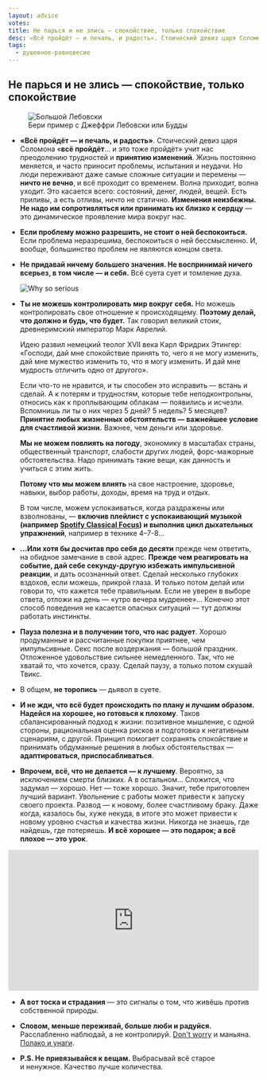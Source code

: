 ```yaml
---
layout: advice
votes:
title: Не парься и не злись — спокойствие, только спокойствие
desc: «Всё пройдёт — и печаль, и радость». Стоический девиз царя Соломона «всё пройдёт… и это тоже пройдёт» учит нас преодолению трудностей и принятию изменений.
tags:
  - душевное-равновесие
---
```


## Не парься и не злись — спокойствие, только спокойствие

<figure>
  <img src="https://i.imgur.com/5MSXaWq.jpeg" alt="Большой Лебовски">
  <figcaption>Бери пример с Джеффри Лебовски или Будды</figcaption>
</figure>

- **«Всё пройдёт — и печаль, и радость»**. Стоический девиз царя Соломона «**всё пройдёт**… и это тоже пройдёт» учит нас преодолению трудностей и **принятию изменений**. Жизнь постоянно меняется, и часто приносит проблемы, испытания и неудачи. Но люди переживают даже самые сложные ситуации и перемены — **ничто не вечно**, и всё проходит со временем. Волна приходит, волна уходит. Это касается всего: состояний, денег, людей, вещей. Есть приливы, а есть отливы, ничто не статично. **Изменения неизбежны. Не надо им сопротивляться или принимать их близко к сердцу** — это динамическое проявление мира вокруг нас.

- **Если проблему можно разрешить, не стоит о ней беспокоиться.** Если проблема неразрешима, беспокоиться о ней бессмысленно. И, вообще, большинство проблем не являются концом света.

- **Не придавай ничему большего значения. Не воспринимай ничего всерьез, в том числе — и себя.**  Всё суета сует и томление духа.

    ![Why so serious](https://i.imgur.com/H9BxVLn.png)

- **Ты не можешь контролировать мир вокруг себя.** Но можешь контролировать свое отношение к происходящему. **Поэтому делай, что должно и будь, что будет.** Так говорил великий стоик, древнеримский император Марк Аврелий.

    Идею развил немецкий теолог XVII века Карл Фридрих Этингер: «Господи, дай мне спокойствие принять то, чего я не могу изменить, дай мне мужество изменить то, что я могу изменить. И дай мне мудрость отличить одно от другого».

    Если что-то не нравится, и ты способен это исправить — встань и сделай. А к потерям и трудностям, которые тебе неподконтрольны, относись как к проплывающим облакам — появились и исчезли. Вспомнишь ли ты о них через 5 дней? 5 недель? 5 месяцев? **Принятие любых жизненных обстоятельств — важнейшее условие для счастливой жизни.** Важнее, чем деньги или здоровье.

    **Мы не можем повлиять на погоду**, экономику в масштабах страны, общественный транспорт, слабости других людей, форс-мажорные обстоятельства. Надо принимать такие вещи, как данность и учиться с этим жить.

    **Потому что мы можем влиять** на свое настроение, здоровье, навыки, выбор работы, доходы, время на труд и отдых.

    В том числе, можем успокаиваться, когда раздражены или взволнованы, — **включив плейлист с успокаивающий музыкой (например [Spotify Classical Focus](https://open.spotify.com/playlist/37i9dQZF1DXd5zUwdn6lPb?si=4f4a6a18822d49ee)) и выполнив цикл дыхательных упражнений**, например в технике 4–7-8...

- **...Или хотя бы досчитав про себя до десяти** прежде чем ответить, на обидное замечание в свой адрес. **Прежде чем реагировать на событие, дай себе секунду-другую избежать импульсивной реакции**, и дать осознанный ответ. Сделай несколько глубоких вздохов, если можешь, прикрой глаза. И только потом делай или говори то, что кажется тебе правильным. Если не уверен в выборе ответа, отложи на день — «утро вечера мудренее»… Конечно этот способ поведения не касается опасных ситуаций — тут должны работать инстинкты.

- **Пауза полезна и в получении того, что нас радует**. Хорошо продуманные и рассчитанные покупки приятнее, чем импульсивные. Секс после воздержания — большой праздник. Отложенное удовольствие сильнее немедленного. Так, что не хватай то, что хочется, сразу. Сделай паузу, а только потом скушай Твикс.

- В общем, **не торопись** — дьявол в суете.

- **И не жди, что всё будет происходить по плану и лучшим образом. Надейся на хорошее, но готовься к плохому**. Таков сбалансированный подход к жизни: позитивное мышление, с одной стороны, рациональная оценка рисков и подготовка к негативным сценариям, с другой. Принцип помогает сохранять спокойствие и принимать обдуманные решения в любых обстоятельствах —  **адаптироваться, приспосабливаться**.

- **Впрочем, всё, что не делается — к лучшему**. Вероятно, за исключением смерти близких. А в остальном… Сложится, что задумал — хорошо. Нет — тоже хорошо. Значит, тебе приготовлен лучший вариант. Увольнение с работы может привести к запуску своего проекта. Развод — к новому, более счастливому браку. Даже когда, казалось бы, хуже некуда, в итоге это может привести к новому уровню счастья и качества жизни. Никогда не знаешь, где найдешь, где потеряешь. **И всё хорошее — это подарок; а всё плохое — это урок**.

<div style="position:relative;padding-bottom:56.25%;height:0;overflow:hidden;"> <iframe style="width:100%;height:100%;position:absolute;left:0px;top:0px;overflow:hidden" frameborder="0" type="text/html" src="https://www.dailymotion.com/embed/video/x2pnjyl" width="100%" height="100%" allowfullscreen title="Dailymotion Video Player" > </iframe> </div>

- **А вот тоска и страдания** — это сигналы о том, что живёшь против собственной природы.

- **Словом, меньше переживай, больше люби и радуйся.** Расслабленно наблюдай, а не контролируй. [Don't worry](https://www.youtube.com/watch?v=d-diB65scQU) и маньяна. [Полако и унаги](https://sms-roman.ru/).

- **P.S. Не привязывайся к вещам.** Выбрасывай всё старое и ненужное. Качество лучше количества.
